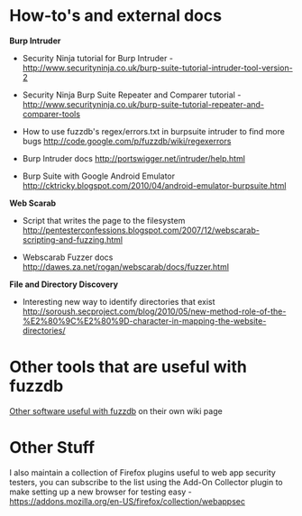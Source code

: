 # How-to's and external docs #

**Burp Intruder**

  * Security Ninja tutorial for Burp Intruder - http://www.securityninja.co.uk/burp-suite-tutorial-intruder-tool-version-2

  * Security Ninja Burp Suite Repeater and Comparer tutorial - http://www.securityninja.co.uk/burp-suite-tutorial-repeater-and-comparer-tools

  * How to use fuzzdb's  regex/errors.txt in burpsuite intruder to find more bugs http://code.google.com/p/fuzzdb/wiki/regexerrors

  * Burp Intruder docs http://portswigger.net/intruder/help.html

  * Burp Suite with Google Android Emulator http://cktricky.blogspot.com/2010/04/android-emulator-burpsuite.html

**Web Scarab**

  * Script that writes the page to the filesystem http://pentesterconfessions.blogspot.com/2007/12/webscarab-scripting-and-fuzzing.html

  * Webscarab Fuzzer docs http://dawes.za.net/rogan/webscarab/docs/fuzzer.html

**File and Directory Discovery**

  * Interesting new way to identify directories that exist http://soroush.secproject.com/blog/2010/05/new-method-role-of-the-%E2%80%9C%E2%80%9D-character-in-mapping-the-website-directories/


# Other tools that are useful with fuzzdb #

[Other software useful with fuzzdb](http://code.google.com/p/fuzzdb/wiki/othertools) on their own wiki page


# Other Stuff #
I also maintain a collection of Firefox plugins useful to web app security testers, you can subscribe to the list using the Add-On Collector plugin to make setting up a new browser for testing easy - https://addons.mozilla.org/en-US/firefox/collection/webappsec